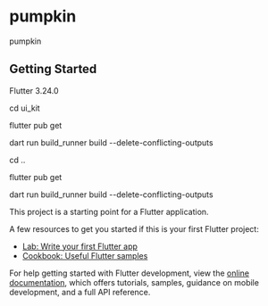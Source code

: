 # pumpkin

pumpkin

## Getting Started

Flutter 3.24.0

cd ui_kit

flutter pub get

dart run build_runner build  --delete-conflicting-outputs

cd ..

flutter pub get

dart run build_runner build  --delete-conflicting-outputs


This project is a starting point for a Flutter application.

A few resources to get you started if this is your first Flutter project:

- [Lab: Write your first Flutter app](https://docs.flutter.dev/get-started/codelab)
- [Cookbook: Useful Flutter samples](https://docs.flutter.dev/cookbook)

For help getting started with Flutter development, view the
[online documentation](https://docs.flutter.dev/), which offers tutorials,
samples, guidance on mobile development, and a full API reference.
